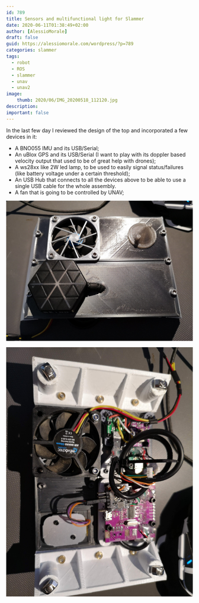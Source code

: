 ```yaml
---
id: 789
title: Sensors and multifunctional light for Slammer
date: 2020-06-11T01:38:49+02:00
author: [AlessioMorale]
draft: false
guid: https://alessiomorale.com/wordpress/?p=789
categories: slammer
tags:
  - robot
  - ROS
  - slammer
  - unav
  - unav2
image:
    thumb: 2020/06/IMG_20200518_112120.jpg
description:
important: false
---
```


In the last few day I reviewed the design of the top and incorporated a few devices in it:

- A BNO055 IMU and its USB/Serial;
- An uBlox GPS and its USB/Serial (I want to play with its doppler based velocity output that used to be of great help with drones);
- A ws28xx like 2W led lamp, to be used to easily signal status/failures (like battery voltage under a certain threshold);
- An USB Hub that connects to all the devices above to be able to use a single USB cable for the whole assembly.
- A fan that is going to be controlled by UNAV;

![exterior](/images/2020/06/IMG_20200518_112120.jpg)

![inside](/images/2020/06/IMG_20200518_112111.jpg)
